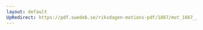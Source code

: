 ```yaml
---
layout: default
UpRedirect: https://pdf.swedeb.se/riksdagen-motions-pdf/1867/mot_1867__ak__00277.pdf
---
```

